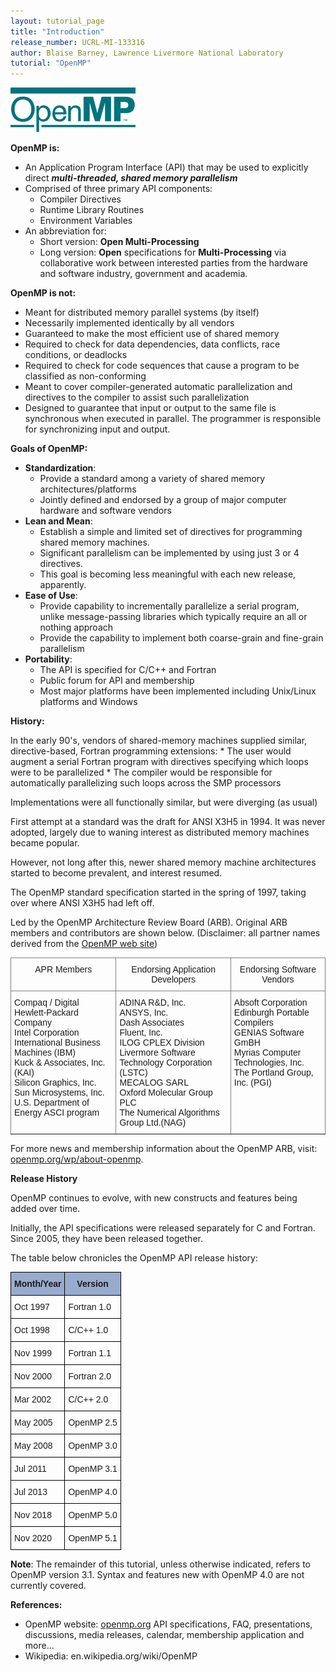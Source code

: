 ```yaml
---
layout: tutorial_page
title: "Introduction"
release_number: UCRL-MI-133316
author: Blaise Barney, Lawrence Livermore National Laboratory
tutorial: "OpenMP"
---
```




![logo](images/openmp_logo.gif)


**OpenMP is:**
* An Application Program Interface (API) that may be used to explicitly direct ***multi-threaded, shared memory parallelism***
* Comprised of three primary API components:
    * Compiler Directives
    * Runtime Library Routines
    * Environment Variables
* An abbreviation for:
    * Short version: **Open Multi-Processing**
    * Long version: **Open** specifications for **Multi-Processing** via collaborative work between interested parties from the hardware and software industry, government and academia.

**OpenMP is not:**

* Meant for distributed memory parallel systems (by itself)
* Necessarily implemented identically by all vendors
* Guaranteed to make the most efficient use of shared memory
* Required to check for data dependencies, data conflicts, race conditions, or deadlocks
* Required to check for code sequences that cause a program to be classified as non-conforming
* Meant to cover compiler-generated automatic parallelization and directives to the compiler to assist such parallelization
* Designed to guarantee that input or output to the same file is synchronous when executed in parallel. The programmer is responsible for synchronizing input and output.

**Goals of OpenMP:**

* **Standardization**:
    * Provide a standard among a variety of shared memory architectures/platforms
    * Jointly defined and endorsed by a group of major computer hardware and software vendors
* **Lean and Mean**:
    * Establish a simple and limited set of directives for programming shared memory machines.
    * Significant parallelism can be implemented by using just 3 or 4 directives.
    * This goal is becoming less meaningful with each new release, apparently.
* **Ease of Use**:
    * Provide capability to incrementally parallelize a serial program, unlike message-passing libraries which typically require an all or nothing approach
    * Provide the capability to implement both coarse-grain and fine-grain parallelism
* **Portability**:
	* The API is specified for C/C++ and Fortran
	* Public forum for API and membership
	* Most major platforms have been implemented including Unix/Linux platforms and Windows

**History:**

In the early 90's, vendors of shared-memory machines supplied similar, directive-based, Fortran programming extensions:
    * The user would augment a serial Fortran program with directives specifying which loops were to be parallelized
    * The compiler would be responsible for automatically parallelizing such loops across the SMP processors

Implementations were all functionally similar, but were diverging (as usual)

First attempt at a standard was the draft for ANSI X3H5 in 1994. It was never adopted, largely due to waning interest as distributed memory machines became popular.

However, not long after this, newer shared memory machine architectures started to become prevalent, and interest resumed.

The OpenMP standard specification started in the spring of 1997, taking over where ANSI X3H5 had left off.

Led by the OpenMP Architecture Review Board (ARB). Original ARB members and contributors are shown below. (Disclaimer: all partner names derived from the [OpenMP web site](https://www.openmp.org/))

<style type="text/css">
.tg  {border-collapse:collapse;border-spacing:0;}
.tg td{border-color:black;border-style:solid;border-width:1px;font-family:Arial, sans-serif;font-size:14px;
  overflow:hidden;padding:10px 5px;word-break:normal;}
.tg th{border-color:black;border-style:solid;border-width:1px;font-family:Arial, sans-serif;font-size:14px;
  font-weight:normal;overflow:hidden;padding:10px 5px;word-break:normal;}
.tg .tg-c3ow{border-color:inherit;text-align:center;vertical-align:top}
.tg .tg-0pky{border-color:inherit;text-align:left;vertical-align:top}
</style>
<table class="tg">
<thead>
  <tr>
    <th class="tg-c3ow">APR Members</th>
    <th class="tg-c3ow">Endorsing Application Developers</th>
    <th class="tg-c3ow">Endorsing Software Vendors </th>
  </tr>
</thead>
<tbody>
  <tr>
    <td class="tg-0pky">Compaq / Digital <br>Hewlett-Packard Company<br>Intel Corporation<br>International Business Machines (IBM) <br>Kuck &amp; Associates, Inc. (KAI)<br>Silicon Graphics, Inc.<br>Sun Microsystems, Inc.<br>U.S. Department of Energy ASCI program </td>
    <td class="tg-0pky">ADINA R&amp;D, Inc.<br>ANSYS, Inc.<br>Dash Associates<br>Fluent, Inc.<br>ILOG CPLEX Division<br>Livermore Software Technology Corporation (LSTC)<br>MECALOG SARL<br>Oxford Molecular Group PLC<br>The Numerical Algorithms Group Ltd.(NAG) </td>
    <td class="tg-0pky">Absoft Corporation<br>Edinburgh Portable Compilers<br>GENIAS Software GmBH<br>Myrias Computer Technologies, Inc. <br>The Portland Group, Inc. (PGI)<br> <br> <br></td>
  </tr>
</tbody>
</table>

For more news and membership information about the OpenMP ARB, visit: [openmp.org/wp/about-openmp](https://openmp.org/wp/about-openmp/).

**Release History**

OpenMP continues to evolve, with new constructs and features being added over time.

Initially, the API specifications were released separately for C and Fortran. Since 2005, they have been released together.

The table below chronicles the OpenMP API release history:

<style type="text/css">
.tg  {border-collapse:collapse;border-spacing:0;}
.tg td{border-color:black;border-style:solid;border-width:1px;font-family:Arial, sans-serif;font-size:14px;
  overflow:hidden;padding:10px 5px;word-break:normal;}
.tg th{border-color:black;border-style:solid;border-width:1px;font-family:Arial, sans-serif;font-size:14px;
  font-weight:normal;overflow:hidden;padding:10px 5px;word-break:normal;}
.tg .tg-xq0d{background-color:#98ABCE;font-weight:bold;text-align:center;vertical-align:top}
.tg .tg-0lax{text-align:left;vertical-align:top}
</style>
<table class="tg">
<thead>
  <tr>
    <th class="tg-xq0d"><span style="background-color:#98ABCE">Month/Year</span></th>
    <th class="tg-xq0d"><span style="background-color:#98ABCE">Version</span></th>
  </tr>
</thead>
<tbody>
  <tr>
    <td class="tg-0lax">Oct 1997</td>
    <td class="tg-0lax">Fortran 1.0</td>
  </tr>
  <tr>
    <td class="tg-0lax">Oct 1998</td>
    <td class="tg-0lax">C/C++ 1.0</td>
  </tr>
  <tr>
    <td class="tg-0lax">Nov 1999</td>
    <td class="tg-0lax">Fortran 1.1</td>
  </tr>
  <tr>
    <td class="tg-0lax">Nov 2000</td>
    <td class="tg-0lax">Fortran 2.0</td>
  </tr>
  <tr>
    <td class="tg-0lax">Mar 2002</td>
    <td class="tg-0lax">C/C++ 2.0</td>
  </tr>
  <tr>
    <td class="tg-0lax">May 2005</td>
    <td class="tg-0lax">OpenMP 2.5</td>
  </tr>
  <tr>
    <td class="tg-0lax">May 2008</td>
    <td class="tg-0lax">OpenMP 3.0</td>
  </tr>
  <tr>
    <td class="tg-0lax">Jul 2011</td>
    <td class="tg-0lax">OpenMP 3.1</td>
  </tr>
  <tr>
    <td class="tg-0lax">Jul 2013</td>
    <td class="tg-0lax">OpenMP 4.0</td>
  </tr>
  <tr>
    <td class="tg-0lax">Nov 2018</td>
    <td class="tg-0lax">OpenMP 5.0</td>
  </tr>
  <tr>
    <td class="tg-0lax">Nov 2020</td>
    <td class="tg-0lax">OpenMP 5.1</td>
  </tr>
</tbody>
</table>

**Note**: The remainder of this tutorial, unless otherwise indicated, refers to OpenMP version 3.1. Syntax and features new with OpenMP 4.0 are not currently covered.

**References:**

* OpenMP website: [openmp.org](https://openmp.org) 
	API specifications, FAQ, presentations, discussions, media releases, calendar, membership application and more...
* Wikipedia: en.wikipedia.org/wiki/OpenMP


